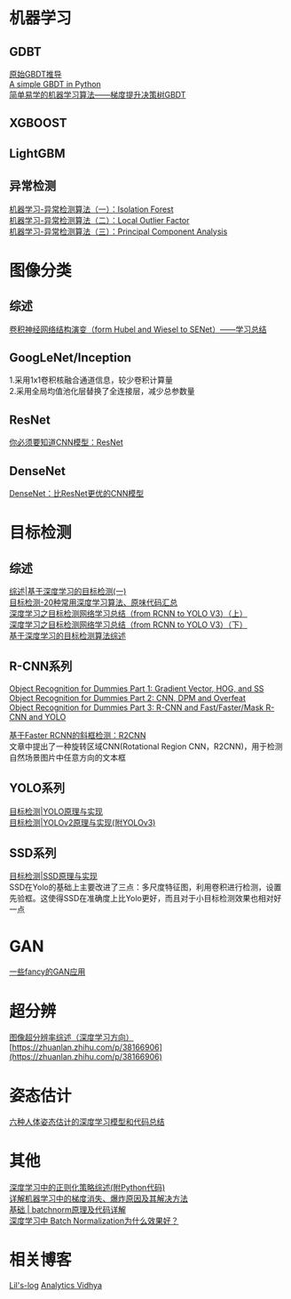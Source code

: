 # 机器学习
## GDBT
[原始GBDT推导](https://blog.csdn.net/yc1203968305/article/details/78251400)<br>
[A simple GBDT in Python](https://github.com/liudragonfly/GBDT)<br>
[简单易学的机器学习算法——梯度提升决策树GBDT](https://blog.csdn.net/google19890102/article/details/51746402)<br>
## XGBOOST
## LightGBM

## 异常检测
[机器学习-异常检测算法（一）：Isolation Forest](https://zhuanlan.zhihu.com/p/27777266)<br>
[机器学习-异常检测算法（二）：Local Outlier Factor](https://zhuanlan.zhihu.com/p/28178476)<br>
[机器学习-异常检测算法（三）：Principal Component Analysis](https://zhuanlan.zhihu.com/p/29091645)<br>


# 图像分类
## 综述
[卷积神经网络结构演变（form Hubel and Wiesel to SENet）——学习总结](https://zhuanlan.zhihu.com/p/34621135)<br>
## GoogLeNet/Inception
1.采用1x1卷积核融合通道信息，较少卷积计算量<br>
2.采用全局均值池化层替换了全连接层，减少总参数量<br>
## ResNet
[你必须要知道CNN模型：ResNet](https://zhuanlan.zhihu.com/p/31852747)<br>
## DenseNet
[DenseNet：比ResNet更优的CNN模型](https://zhuanlan.zhihu.com/p/37189203)<br>

# 目标检测
## 综述
[综述|基于深度学习的目标检测(一)](https://zhuanlan.zhihu.com/p/34325398)<br>
[目标检测-20种常用深度学习算法、原味代码汇总](https://zhuanlan.zhihu.com/p/37056927)<br>
[深度学习之目标检测网络学习总结（from RCNN to YOLO V3）（上）](https://zhuanlan.zhihu.com/p/35724768)<br>
[深度学习之目标检测网络学习总结（from RCNN to YOLO V3）（下）](https://zhuanlan.zhihu.com/p/35731743)<br>
[基于深度学习的目标检测算法综述](https://zhuanlan.zhihu.com/p/36485126)<br>
## R-CNN系列
[Object Recognition for Dummies Part 1: Gradient Vector, HOG, and SS](https://lilianweng.github.io/lil-log/2017/10/29/object-recognition-for-dummies-part-1.html)<br>
[Object Recognition for Dummies Part 2: CNN, DPM and Overfeat](https://lilianweng.github.io/lil-log/2017/12/15/object-recognition-for-dummies-part-2.html)<br>
[Object Recognition for Dummies Part 3: R-CNN and Fast/Faster/Mask R-CNN and YOLO](https://lilianweng.github.io/lil-log/2017/12/31/object-recognition-for-dummies-part-3.html)<br>

[基于Faster RCNN的斜框检测：R2CNN](https://zhuanlan.zhihu.com/p/41662351)<br>
文章中提出了一种旋转区域CNN(Rotational Region CNN，R2CNN)，用于检测自然场景图片中任意方向的文本框<br>

## YOLO系列
[目标检测|YOLO原理与实现](https://zhuanlan.zhihu.com/p/32525231)<br>
[目标检测|YOLOv2原理与实现(附YOLOv3)](https://zhuanlan.zhihu.com/p/35325884)<br>

## SSD系列
[目标检测|SSD原理与实现](https://zhuanlan.zhihu.com/p/33544892)<br>
SSD在Yolo的基础上主要改进了三点：多尺度特征图，利用卷积进行检测，设置先验框。这使得SSD在准确度上比Yolo更好，而且对于小目标检测效果也相对好一点<br>

# GAN
[一些fancy的GAN应用](https://zhuanlan.zhihu.com/p/39530883)<br>

# 超分辨
[图像超分辨率综述（深度学习方向）](https://zhuanlan.zhihu.com/p/38181216)<br>
[https://zhuanlan.zhihu.com/p/38166906](https://zhuanlan.zhihu.com/p/38166906)<br>

# 姿态估计
[六种人体姿态估计的深度学习模型和代码总结](https://zhuanlan.zhihu.com/p/38597956)<br>

# 其他
[深度学习中的正则化策略综述(附Python代码)](https://zhuanlan.zhihu.com/p/37120298)<br>
[详解机器学习中的梯度消失、爆炸原因及其解决方法](https://blog.csdn.net/qq_25737169/article/details/78847691)<br>
[基础 | batchnorm原理及代码详解](https://blog.csdn.net/qq_25737169/article/details/79048516)<br>
[深度学习中 Batch Normalization为什么效果好？](https://www.zhihu.com/question/38102762)<br>

# 相关博客
[Lil's-log](https://lilianweng.github.io/lil-log/2018/08/12/from-autoencoder-to-beta-vae.html)
[Analytics Vidhya](https://www.analyticsvidhya.com/blog/)
